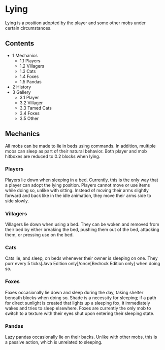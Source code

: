 # Lying
Lying is a position adopted by the player and some other mobs under certain circumstances.

## Contents
- 1 Mechanics
	- 1.1 Players
	- 1.2 Villagers
	- 1.3 Cats
	- 1.4 Foxes
	- 1.5 Pandas
- 2 History
- 3 Gallery
	- 3.1 Player
	- 3.2 Villager
	- 3.3 Tamed Cats
	- 3.4 Foxes
	- 3.5 Other

## Mechanics
All mobs can be made to lie in beds using commands. In addition, multiple mobs can sleep as part of their natural behavior. Both player and mob hitboxes are reduced to 0.2 blocks when lying.

### Players
Players lie down when sleeping in a bed. Currently, this is the only way that a player can adopt the lying position. Players cannot move or use items while doing so, unlike with sitting. Instead of moving their arms slightly forward and back like in the idle animation, they move their arms side to side slowly.

### Villagers
Villagers lie down when using a bed. They can be woken and removed from their bed by either breaking the bed, pushing them out of the bed, attacking them, or pressing use on the bed.

### Cats
Cats lie, and sleep, on beds whenever their owner is sleeping on one. They purr every 5 ticks‌[Java Edition  only]/once‌[Bedrock Edition  only] when doing so.

### Foxes
Foxes occasionally lie down and sleep during the day, taking shelter beneath blocks when doing so. Shade is a necessity for sleeping; if a path for direct sunlight is created that lights up a sleeping fox, it immediately wakes and tries to sleep elsewhere. Foxes are currently the only mob to switch to a texture with their eyes shut upon entering their sleeping state.

### Pandas
Lazy pandas occasionally lie on their backs. Unlike with other mobs, this is a passive action, which is unrelated to sleeping.


